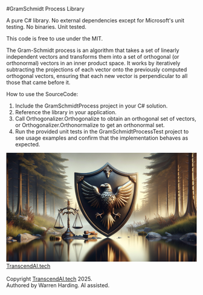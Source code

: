 #GramSchmidt Process Library

A pure C# library. No external dependencies except for Microsoft's unit testing. No binaries. Unit tested.

This code is free to use under the MIT.

The Gram-Schmidt process is an algorithm that takes a set of linearly independent vectors and transforms them into a set of orthogonal (or orthonormal) vectors in an inner product space. It works by iteratively subtracting the projections of each vector onto the previously computed orthogonal vectors, ensuring that each new vector is perpendicular to all those that came before it.

How to use the SourceCode:
1. Include the GramSchmidtProcess project in your C# solution.
2. Reference the library in your application.
3. Call Orthogonalizer.Orthogonalize to obtain an orthogonal set of vectors, or Orthogonalizer.Orthonormalize to get an orthonormal set.
4. Run the provided unit tests in the GramSchmidtProcessTest project to see usage examples and confirm that the implementation behaves as expected.

![AI Image](aiimage.jpg)
[TranscendAI.tech](https://TranscendAI.tech)<br>
<br>
Copyright [TranscendAI.tech](https://TranscendAI.tech) 2025.</br>
Authored by Warren Harding. AI assisted.</br>